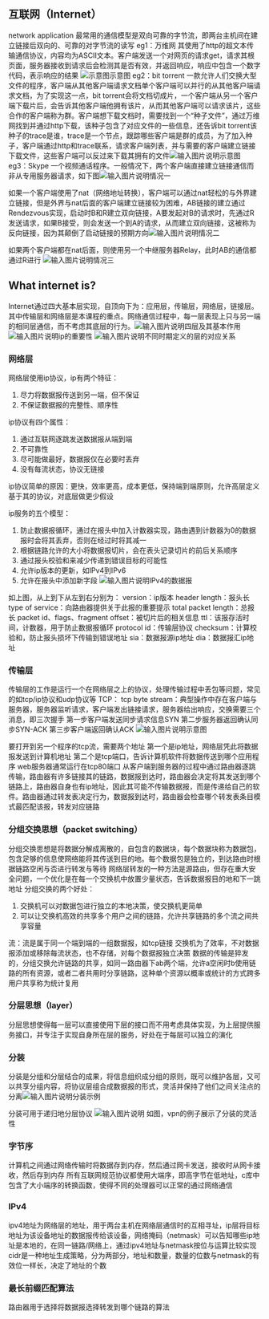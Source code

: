 ## 互联网（Internet）
network application
最常用的通信模型是双向可靠的字节流，即两台主机间在建立链接后双向的、可靠的对字节流的读写
eg1：万维网
其使用了http的超文本传输通信协议，内容均为ASCII文本。客户端发送一个对网页的请求get，请求其根页面，服务器接收到请求后会检测其是否有效，并返回响应，响应中包含一个数字代码，表示响应的结果
![示意图](/imgs/2025-06-28/lTwR2uCad48xJq7N.png)示意图
eg2：bit torrent
一款允许人们交换大型文件的程序，客户端从其他客户端请求文档单个客户端可以并行的从其他客户端请求文档，为了实现这一点，bit torrent会将文档切成片，一个客户端从另一个客户端下载片后，会告诉其他客户端他拥有该片，从而其他客户端可以请求该片，这些合作的客户端称为群。客户端想下载文档时，需要找到一个“种子文件”，通过万维网找到并通过http下载，该种子包含了对应文件的一些信息，还告诉bit torrent该种子的trace是谁，trace是一个节点，跟踪哪些客户端是群的成员，为了加入种子，客户端通过http和trace联系，请求客户端列表，并与需要的客户端建立链接下载文件，这些客户端可以反过来下载其拥有的文件![输入图片说明](/imgs/2025-06-28/EDjLhI0IqyHiKTZl.png)示意图
eg3：Skype
一个视频通话程序。一般情况下，两个客户端直接建立链接通信而非从专用服务器请求，如下图![输入图片说明](/imgs/2025-06-28/zh2B4EbJclsz06Kl.png)情况一

如果一个客户端使用了nat（网络地址转换），客户端可以通过nat轻松的与外界建立链接，但是外界与nat后面的客户端建立链接较为困难，AB链接的建立通过Rendezvous实现，启动时B和R建立双向链接，A要发起对B的请求时，先通过R发送请求，如果B接受，则会发送一个到A的请求，从而建立双向链接，这被称为反向链接，因为其颠倒了启动链接的预期方向![输入图片说明](/imgs/2025-06-28/RbIt6jx7ruIfpcu7.png)情况二

如果两个客户端都在nat后面，则使用另一个中继服务器Relay，此时AB的通信都通过R进行
![输入图片说明](/imgs/2025-06-28/gWSBUO9xmsyjRgvR.png)情况三

## What internet is?
Internet通过四大基本层实现，自顶向下为：应用层，传输层，网络层，链接层。其中传输层和网络层是本课程的重点。网络通信过程中，每一层表现上只与另一端的相同层通信，而不考虑其底层的行为。![输入图片说明](/imgs/2025-06-28/K73I51roUpjp1YVx.png)四层及其基本作用
![输入图片说明](/imgs/2025-06-28/vwJAPyZSraEVCbYW.png)ip的重要性
![输入图片说明](/imgs/2025-06-28/e0c8PKplYmKJXbQf.png)不同时期定义的层的对应关系

### 网络层
网络层使用ip协议，ip有两个特征：
1. 尽力将数据报传送到另一端，但不保证
2. 不保证数据报的完整性、顺序性

ip协议有四个属性：
1. 通过互联网逐跳发送数据报从端到端
4. 不可靠性
5. 尽可能做最好，数据报仅在必要时丢弃
6. 没有每流状态，协议无链接

ip协议简单的原因：更快，效率更高，成本更低，保持端到端原则，允许高层定义基于其的协议，对底层做更少假设

ip服务的五个模型：
1. 防止数据报循环，通过在报头中加入计数器实现，路由遇到计数器为0的数据报时会将其丢弃，否则在经过时将其减一
2. 根据链路允许的大小将数据报切片，会在表头记录切片的前后关系顺序
3. 通过报头校验和来减少传递到错误目标的可能性
4. 允许ip版本的更新，如IPv4到IPv6
5. 允许在报头中添加新字段
![输入图片说明](/imgs/2025-06-28/0iEQHWU2wAumbq0Z.png)IPv4的数据报

如上图，从上到下从左到右分别为：
version：ip版本
header length：报头长
type of service：向路由器提供关于此报的重要提示
total packet length：总报长
packet id、flags、fragment offset：被切片后的相关信息
ttl：该报存活时间，计数器，用于防止数据报循环
protocol id：传输层协议
checksum：计算校验和，防止报头损坏下传输到错误地址
sia：数据报源ip地址
dia：数据报汇ip地址

### 传输层
传输层的工作是运行一个在网络层之上的协议，处理传输过程中丢包等问题，常见的如tcp/ip协议和udp协议等
TCP：
tcp byte stream：典型操作中存在客户端与服务器，服务器监听请求，客户端发出链接请求，服务器给出响应，交换需要三个消息，即三次握手
第一步客户端发送同步请求信息SYN
第二步服务器返回确认同步SYN-ACK
第三步客户端返回确认ACK
![输入图片说明](/imgs/2025-06-28/SQ86TI8MgOOrxaJR.png)示意图

要打开到另一个程序的tcp流，需要两个地址
第一个是ip地址，网络层凭此将数据报发送到计算机地址
第二个是tcp端口，告诉计算机软件将数据传送到哪个应用程序
web服务器通常运行在tcp80端口
从客户端到服务器的过程中通过路由器逐跳传输，路由器有许多链接其的链路，数据报到达时，路由器会决定将其发送到哪个链路上，路由器自身也有ip地址，因此其可能不传输数据报，而是传递给自己的软件。路由器通过转发表决定行为，数据报到达时，路由器会检查哪个转发表条目模式最匹配该报，转发对应链路
### 分组交换思想（packet switching）
分组交换思想是将数据分解成离散的，自包含的数据块，每个数据块称为数据包，包含足够的信息使网络能将其传送到目的地。每个数据包是独立的，到达路由时根据链路空闲与否进行转发与等待
网络层转发的一种方法是源路由，但存在重大安全问题，一个优化是在每一个交换机中放置少量状态，告诉数据报目的地和下一跳地址
分组交换的两个好处：
1. 交换机可以对数据包进行独立的本地决策，使交换机更简单
2. 可以让交换机高效的共享多个用户之间的链路，允许共享链路的多个流之间共享容量

流：流是属于同一个端到端的一组数据报，如tcp链接
交换机为了效率，不对数据报添加或移除每流状态，也不存储，对每个数据报独立决策
数据的传输是猝发的，分组交换允许链路的共享，如同一路由器下ab两个端，允许a空闲时b使用链路的所有资源，或者二者共用时分享链路，这种单个资源以概率或统计的方式跨多用户共享称为统计复用
### 分层思想（layer）
分层思想使得每一层可以直接使用下层的接口而不用考虑具体实现，为上层提供服务接口，并专注于实现自身所在层的服务，好处在于每层可以独立的演化
### 分装
分装是分组和分层结合的成果，将信息组织成分组的原则，既可以维护各层，又可以共享分组内容，将协议层组合成数据报的形式，灵活并保持了他们之间关注点的分离![输入图片说明](/imgs/2025-07-02/JXzjFLFF0VuAC8yM.png)分装示例

分装可用于递归地分层协议
![输入图片说明](/imgs/2025-07-02/AMLZRmCDrRZXCDyh.png)
如图，vpn的例子展示了分装的灵活性
### 字节序
计算机之间通过网络传输时将数据存到内存，然后通过网卡发送，接收时从网卡接收，然后存到内存
所有互联网规范协议都使用大端序，即高字节在低地址，c库中包含了大小端序的转换函数，使得不同的处理器可以正常的通过网络通信
### IPv4
ipv4地址为网络层的地址，用于两台主机在网络层通信时的互相寻址，ip层将目标地址为该设备地址的数据报传给该设备，网络掩码（netmask）可以告知哪些ip地址是本地的，在同一链路/网络上，通过ipv4地址与netmask按位与运算比较实现
cidr是一种地址生成策略，分为两部分，地址和数量，数量的位数与netmask的有效位一样长，决定了地址的个数
### 最长前缀匹配算法
路由器用于选择将数据报选择转发到哪个链路的算法
<!--stackedit_data:
eyJoaXN0b3J5IjpbLTc2NjkyNTM5NSwtMjA2MDY4NTA5NSw2OD
U0MTk1MjQsMTM0NzE3Nzc5MSwtODk5NDI5NDk2LC0xMTA2NzMw
MzQsMTk3NzY0MjIxNCw4MTY3NzA1MjIsNTI4NTMwNzc1LC05NT
g4OTA2MywtNjgwMDUxODM4XX0=
-->